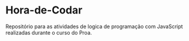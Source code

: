 # Hora-de-Codar
Repositório para as atividades de logica de programação com JavaScript realizadas durante o curso do Proa.
